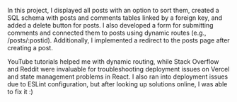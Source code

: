 In this project, I displayed all posts with an option to sort them, created a SQL schema with posts and comments tables linked by a foreign key, and added a delete button for posts. I also developed a form for submitting comments and connected them to posts using dynamic routes (e.g., /posts/:postid). Additionally, I implemented a redirect to the posts page after creating a post.

YouTube tutorials helped me with dynamic routing, while Stack Overflow and Reddit were invaluable for troubleshooting deployment issues on Vercel and state management problems in React. I also ran into deployment issues due to ESLint configuration, but after looking up solutions online, I was able to fix it :)
